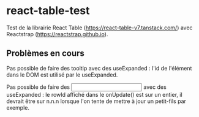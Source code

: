 # react-table-test

Test de la librairie React Table (https://react-table-v7.tanstack.com/) avec Reactstrap (https://reactstrap.github.io).

## Problèmes en cours

Pas possible de faire des tooltip avec des useExpanded : l'id de l'élément dans le DOM est utilisé par le useExpanded.

Pas possible de faire des <input> avec des useExpanded : le rowId affiché dans le onUpdate() est sur un entier, il devrait être sur n.n.n lorsque l'on tente de mettre à jour un petit-fils par exemple.
